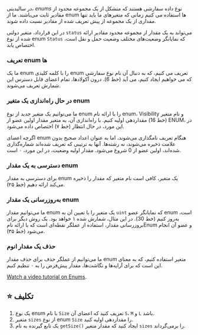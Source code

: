 در سالیدیتی، _enums_ نوع داده سفارشی هستند که متشکل از یک مجموعه محدود از مقادیر ثابت می‌باشند. ما از enum ها استفاده می کنیم زمانی که متغیرهای ما باید تنها مقداری از یک مجموعه از پیش تعریف شده از مقادیر نسبت داده شوند.

در این قرارداد، متغیر دولتی `status` می‌تواند به یک مقدار از مجموعه محدود مقادیر ارائه شده از نوع enum `Status` که نمایانگر وضعیت‌های مختلف وضعیت حمل و نقل است، اختصاص یابد.

### تعریف enum ها

ما یک enum را با کلمه کلیدی enum تعریف می کنیم، که به دنبال آن نام نوع سفارشی که می خواهیم ایجاد کنیم، می آید (خط 6). درون آکولادها، تمام اعضای قابل دسترس این شمارش تعریف می‌شوند.

### در حال راه‌اندازی یک متغیر enum

ما می‌توانیم یک متغیر جدید از نوع enum را با ارائه نام enum، Visibility و نام متغیر (خط 16) مقداردهی اولیه کنیم. با راه‌اندازی آن، به متغیر مقدار اولین عضو از ENUM، در این مورد، در حال انتظار (خط ۷) اختصاص داده می‌شود.

اگرچه اعضای enum هنگام تعریف نامگذاری می‌شوند، اما به عنوان اعداد صحیح بدون علامت ذخیره می‌شوند، نه رشته‌ها. آنها به ترتیبی که تعریف شده‌اند شماره‌گذاری شده‌اند، اولین عضو از 0 شروع می‌شود. مقدار اولیه وضعیت، در این مورد، ۰ است.

### دسترسی به یک مقدار enum

برای دسترسی به مقدار enum یک متغیر، کافی است نام متغیر که مقدار را ذخیره می‌کند ارائه دهیم (خط ۲۵).

### به‌روزرسانی یک مقدار enum

ما می‌توانیم مقدار enum یک متغیر را با تعیین آن به `uint` که نمایانگر عضو enum است، به‌روز کنیم (خط 30). در این مثال، شمارش شده ۱ خواهد بود. یک روش دیگر برای بروزرسانی مقدار، استفاده از عملگر نقطه‌ای است که با ارائه نامEnum و عضو آن انجام می‌شود (خط ۳۵).

### حذف یک مقدار انوم

ما می‌توانیم از عملگر حذف برای حذف مقدار enum متغیر استفاده کنیم، که به معنای این است که برای آرایه‌ها و نگاشت‌ها، مقدار پیش‌فرض را به ۰ تنظیم کنیم.

<a href="https://www.youtube.com/watch?v=yJbx07N15j0" target="_blank">Watch a video tutorial on Enums</a>.

## ⭐️ تکلیف

1. یک نوع enum با نام `Size` تعریف کنید که اعضای آن `S`، `M` و `L` باشد.
2. متغیر `sizes` از نوع enum `Size` را مقداردهی اولیه کنید.
3. یک تابع گیرنده به نام `getSize()` ایجاد کنید که مقدار متغیر `sizes` را برمی‌گرداند.